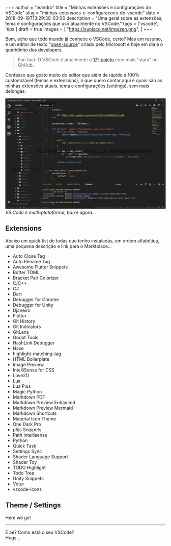 +++
author = "leandro"
title = "Minhas extensões e configurações do VSCode"
slug = "minhas-extensoes-e-configuracoes-do-vscode"
date = 2018-09-19T13:29:30-03:00
description = "Uma geral sobre as extensões, tema e configurações que uso atualmente no VSCode."
tags = ['vscode', 'tips']
draft = true
images = [
    "https://xupisco.net/img/zen.png",
]
+++

Bom, acho que todo mundo já conhece o VSCode, certo? Mas em resumo, é um editor de texto "[open-source](https://github.com/Microsoft/vscode)" criado pelo Microsoft e hoje em dia é o queridinho dos developers.

> Fun fact: O VSCode é atualmente o [17º pojeto](https://github.com/search?p=2&q=stars%3A%3E1&s=stars&type=Repositories) com mais "stars" no GitHub.

Confesso que gosto muito do editor que além de rápido é 100% customizável (temas e extensions), o que quero contar aqui é quais são as minhas extensões atuais, tema e configurações (settings), sem mais delongas:

![Um screenshot bonitão do VSCode](../../static/img/posts/vscode_screenshot.png)
*VS Code é multi-plataforma, baixe agora...*

## Extensions
Abaixo um quick-list de todas que tenho instaladas, em ordem alfabética, uma pequena descrição e link para o Marktplace... 

- Auto Close Tag
- Auto Rename Tag
- Awesome Flutter Snippets
- Botter TOML
- Bracket Pair Colorizer
- C/C++
- C#
- Dart
- Debugger for Chrome
- Debugger for Unity
- Djaneiro
- Flutter
- Git History
- Git Indicators
- GitLens
- Godot Tools
- HashLink Debugger
- Haxe
- highlight-matching-tag
- HTML Boilerplate
- Image Preview
- IntelliSense for CSS
- Love2D
- Lua
- Lua Plus
- Magic Python
- Markdown PDF
- Markdown Preview Enhanced
- Markdown Preview Mermaid
- Markdown Shortcuts
- Material Icon Theme
- One Dark Pro
- p5js Snippets
- Path Intellisense
- Python
- Quick Task
- Settings Sync
- Shader Language Support
- Shader Toy
- TODO Highlight
- Todo Tree
- Unity Snippets
- Vetur
- vscode-icons

## Theme / Settings

Here we go!


---
E ae? Como está o seu VSCode?  
Hugs...